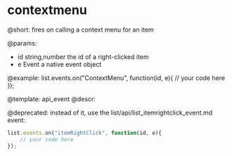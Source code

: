 contextmenu
=============

@short:
fires on calling a context menu for an item

@params:
- id   		string,number			the id of a right-clicked item
- e			Event					a native event object


@example:
list.events.on("ContextMenu", function(id, e){
    // your code here
});


@template: api_event
@descr:


@deprecated: instead of it, use the list/api/list_itemrightclick_event.md event:

~~~js
list.events.on("itemRightClick", function(id, e){
    // your code here
});
~~~
